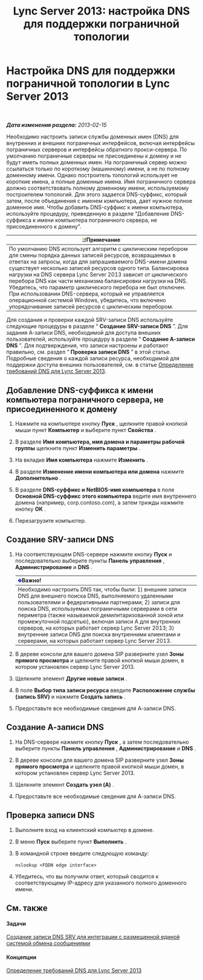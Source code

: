 ﻿---
title: 'Lync Server 2013: настройка DNS для поддержки пограничной топологии'
TOCTitle: Настройка DNS для поддержки пограничной топологии
ms:assetid: 955493e6-aa29-424d-bb81-1ef87b3b15e3
ms:mtpsurl: https://technet.microsoft.com/ru-ru/library/Gg398756(v=OCS.15)
ms:contentKeyID: 49310572
ms.date: 05/19/2016
mtps_version: v=OCS.15
ms.translationtype: HT
---

# Настройка DNS для поддержки пограничной топологии в Lync Server 2013

 

_**Дата изменения раздела:** 2013-02-15_

Необходимо настроить записи службы доменных имен (DNS) для внутренних и внешних пограничных интерфейсов, включая интерфейсы пограничных серверов и интерфейсы обратного прокси-сервера. По умолчанию пограничные серверы не присоединены к домену и не будут иметь полных доменных имен. На пограничный сервер можно ссылаться только по короткому (машинному) имени, а не по полному доменному имени. Однако построитель топологий использует не короткие имена, а полные доменные имена. Имя пограничного сервера должно соответствовать полному доменному имени, используемому построителем топологий. Для этого задается DNS-суффикс, который затем, после объединения с именем компьютера, дает нужное полное доменное имя. Чтобы добавить DNS-суффикс к имени компьютера, используйте процедуру, приведенную в разделе “Добавление DNS-суффикса к имени компьютера пограничного сервера, не присоединенного к домену".

<table>
<thead>
<tr class="header">
<th><img src="images/Gg398412.note(OCS.15).gif" title="note" alt="note" />Примечание</th>
</tr>
</thead>
<tbody>
<tr class="odd">
<td>По умолчанию DNS использует алгоритм с циклическим перебором для смены порядка данных записей ресурсов, возвращаемых в ответах на запросы, когда для запрашиваемого DNS-имени домена существует несколько записей ресурсов одного типа. Балансировка нагрузки на DNS сервера Lync Server 2013 зависит от циклического перебора DNS как части механизма балансировки нагрузки на DNS. Убедитесь, что параметр циклического перебора не был отключен. При использовании DNS-сервера, который не управляется операционной системой Windows, убедитесь, что включено упорядочивание записей ресурсов с циклическим перебором.</td>
</tr>
</tbody>
</table>


Для создания и проверки каждой SRV-записи DNS используйте следующие процедуры в разделе “ **Создание SRV-записи DNS** ”. Для задания А-записи DNS, необходимой для доступа внешних пользователей, используйте процедуру в разделе “ **Создание А-записи DNS** ”. Для подтверждения, что записи настроены и работают правильно, см. раздел “ **Проверка записи DNS** ” в этой статье. Подробные сведения о каждой записи ресурса, необходимой для поддержки доступа внешних пользователей, см. в статье [Определение требований DNS для Lync Server 2013](lync-server-2013-determine-dns-requirements.md).

## Добавление DNS-суффикса к имени компьютера пограничного сервера, не присоединенного к домену

1.  Нажмите на компьютере кнопку **Пуск** , щелкните правой кнопкой мыши пункт **Компьютер** и выберите пункт **Свойства** .

2.  В разделе **Имя компьютера, имя домена и параметры рабочей группы** щелкните пункт **Изменить параметры** .

3.  На вкладке **Имя компьютера** нажмите **Изменить** .

4.  В разделе **Изменение имени компьютера или домена** нажмите **Дополнительно** .

5.  В разделе **DNS-суффикс и NetBIOS-имя компьютера** в поле **Основной DNS-суффикс этого компьютера** ведите имя внутреннего домена (например, corp.contoso.com), а затем трижды нажмите кнопку **ОК** .

6.  Перезагрузите компьютер.

## Создание SRV-записи DNS

1.  На соответствующем DNS-сервере нажмите кнопку **Пуск** и последовательно выберите пункты **Панель управления** , **Администрирование** и **DNS** .
    
    <table>
    <thead>
    <tr class="header">
    <th><img src="images/JJ618369.important(OCS.15).gif" title="important" alt="important" />Важно!</th>
    </tr>
    </thead>
    <tbody>
    <tr class="odd">
    <td>Необходимо настроить DNS так, чтобы были: 1) внешние записи DNS для внешнего поиска DNS, выполняемого удаленными пользователями и федеративными партнерами; 2) записи для поиска DNS, используемых пограничными серверами в сети периметра (также называемой демилитаризованной зоной или промежуточной подсетью), включая записи А для внутренних серверов, на которых работает сервер Lync Server 2013; 3) внутренние записи DNS для поиска внутренними клиентами и серверами, на которых работает сервер Lync Server 2013.</td>
    </tr>
    </tbody>
    </table>


2.  В дереве консоли для вашего домена SIP разверните узел **Зоны прямого просмотра** и щелкните правой кнопкой мыши домен, в котором установлен сервер Lync Server 2013.

3.  Щелкните элемент **Другие новые записи** .

4.  В поле **Выбор типа записи ресурса** введите **Расположение службы (запись SRV)** и нажмите **Создать запись** .

5.  Предоставьте все необходимые сведения для А-записи DNS.

## Создание А-записи DNS

1.  На DNS-сервере нажмите кнопку **Пуск** , а затем последовательно выберите пункты **Панель управления** , **Администрирование** и **DNS** .

2.  В дереве консоли для вашего домена SIP разверните узел **Зоны прямого просмотра** и щелкните правой кнопкой мыши домен, в котором установлен сервер Lync Server 2013.

3.  Щелкните элемент **Создать узел (A)** .

4.  Предоставьте все необходимые сведения для А-записи DNS.

## Проверка записи DNS

1.  Выполните вход на клиентский компьютер в домене.

2.  В меню **Пуск** выберите пункт **Выполнить** .

3.  В командной строке введите следующую команду:
    
        nslookup <FQDN edge interface>

4.  Убедитесь, что вы получили ответ, который сводится к соответствующему IP-адресу для указанного полного доменного имени.

## См. также

#### Задачи

[Создание записи DNS SRV для интеграции с размещенной единой системой обмена сообщениями](lync-server-2013-create-a-dns-srv-record-for-integration-with-hosted-exchange-um.md)  

#### Концепции

[Определение требований DNS для Lync Server 2013](lync-server-2013-determine-dns-requirements.md)

